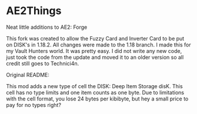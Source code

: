# AE2Things
Neat little additions to AE2: Forge


This fork was created to allow the Fuzzy Card and Inverter Card to be put on DISK's in 1.18.2. 
All changes were made to the 1.18 branch.
I made this for my Vault Hunters world. It was pretty easy. 
I did not write any new code, just took the code from the update and moved it to an older version so all credit still goes to Technici4n.

Original README:

This mod adds a new type of cell the DISK: Deep Item Storage disK. This cell has no type limits and one item counts as one byte. Due to limitations with the cell format, you lose 24 bytes per kibibyte, but hey a small price to pay for no types right?

